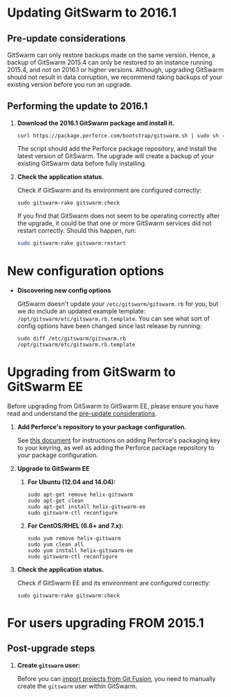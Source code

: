 # Updating GitSwarm to 2016.1

## Pre-update considerations

GitSwarm can only restore backups made on the same version. Hence, a backup
of GitSwarm 2015.4 can only be restored to an instance running 2015.4, and
not on 2016.1 or higher versions. Although, upgrading GitSwarm should not
result in data corruption, we recommend taking backups of your existing
version before you run an upgrade.

## Performing the update to 2016.1

1.  **Download the 2016.1 GitSwarm package and install it.**

    ```
    curl https://package.perforce.com/bootstrap/gitswarm.sh | sudo sh -
    ```

    The script should add the Perforce package repository, and install the
    latest version of GitSwarm. The upgrade will create a backup of your
    existing GitSwarm data before fully installing.

1.  **Check the application status.**

    Check if GitSwarm and its environment are configured correctly:

    ```
    sudo gitswarm-rake gitswarm:check
    ```

    If you find that GitSwarm does not seem to be operating correctly after
    the upgrade, it could be that one or more GitSwarm services did not
    restart correctly. Should this happen, run:

    ```bash
    sudo gitswarm-rake gitswarm:restart
    ```

# New configuration options

*  **Discovering new config options**

    GitSwarm doesn't update your `/etc/gitswarm/gitswarm.rb` for you, but
    we do include an updated example template:
    `/opt/gitswarm/etc/gitswarm.rb.template`. You can see what sort of
    config options have been changed since last release by running:

    ```
    sudo diff /etc/gitswarm/gitswarm.rb /opt/gitswarm/etc/gitswarm.rb.template
    ```

# Upgrading from GitSwarm to GitSwarm EE

Before upgrading from GitSwarm to GitSwarm EE, please ensure you have read
and understand the [pre-update considerations](#pre-update-considerations).

1.  **Add Perforce's repository to your package configuration.**

    See [this document](https://www.perforce.com/perforce-packages) for
    instructions on adding Perforce's packaging key to your keyring, as
    well as adding the Perforce package repository to your package
    configuration.

1.  **Upgrade to GitSwarm EE**
    1.  **For Ubuntu (12.04 and 14.04):**

        ```
        sudo apt-get remove helix-gitswarm
        sudo apt-get clean
        sudo apt-get install helix-gitswarm-ee
        sudo gitswarm-ctl reconfigure
        ```

    1.  **For CentOS/RHEL (6.6+ and 7.x):**

        ```
        sudo yum remove helix-gitswarm
        sudo yum clean all
        sudo yum install helix-gitswarm-ee
        sudo gitswarm-ctl reconfigure
        ```

1.  **Check the application status.**

    Check if GitSwarm EE and its environment are configured correctly:

    ```
    sudo gitswarm-rake gitswarm:check
    ```

# For users upgrading FROM 2015.1

## Post-upgrade steps

1.  **Create `gitswarm` user:**

    Before you can [import projects from Git
    Fusion](../workflow/importing/import_from_gitfusion.md), you need to
    manually create the `gitswarm` user within GitSwarm.
